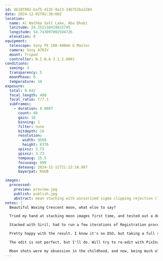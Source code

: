 ```yaml
---
id: db18f892-baf5-4135-9a13-34b752ba2284
date: 2024-12-02T02:30:00Z
location:
  name: Al Wathba Salt Lake, Abu Dhabi
  latitude: 24.252110419932745
  longitude: 54.743097002504726
  elevation: 0
equipment:
  telescope: Sony FE 100-400mm G Master
  camera: Sony A7RIV
  mount: Tripod
  controller: N.I.N.A 3.1.2.9001
conditions:
  seeing: 4
  transparency: 5
  moonPhase: 6
  temperature: 18
exposure:
  total: 0.042
  focal_length: 400
  focal_ratio: f/7.1
  subFrames: 
    - duration: 0.0007
      count: 40
      gain: 16
      binning: 1
      filter: none
      bitdepth: 16
      resolution:
        width: 9568
        height: 6376
      xpixsz: 3.73
      ypixsz: 3.73
      tempavg: 25.5
      focusavg: 990
      dateavg: 2024-12-11T21:22:16.987
      bayerpat: RGGB

images:
  processed:
    preview: preview.jpg
    publish: publish.jpg
    abstract: mean stacking with winsorized sigma clipping rejection (low=3.000 high=3..000), additive+scaling normalized input, unnormalized output, no image.weighting, unequalized RGB.Crop (x=1809, y=811, w=2274, h=2274).SCNR (type=average neutral, amount=1.00, preserve=true).Crop (x=1809, y=811, w=2274, h=2274).Histogram Transf. (mid=0.630, lo=0.000, hi=0.065).Deconvolution
notes: |
  Beautiful Waxing Crescent moon, what else to say?

  Tried my hand at stacking moon images first time, and tested out a dedicated astro imaging computer setup, running NINA. Very happy with the software, even got autofocuser to work with my lens, but there are still kinks to work out. 

  Stacked with Siril, had to run a few iterations of Registration process to get the images to align (my tripod slipped during the shoot). 

  Pretty happy with the result. I know it's no DSO, but taking a full set of calibration frames really affected the level of detail I could extract.

  The edit is not perfect, but I'll do. Will try to re-edit with PixInsignt and an AI-based deconvoluter (I've applied deconvolution, but I have zero idea what I'm doing, so it probably can be improved, heh).

  Moon shots were my obsession in the childhood, and now, being much older, vastly more cynical and noticeably more fat, my inner child is still just so excited about this image that I could only dream about taking with my 1.3MP phone camera back then :D
---
```

